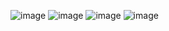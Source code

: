 ![image](https://github.com/michaelokoroike/Courses/assets/39680418/fea9ebfb-62a4-42ff-972c-df55f1ab64f8)
![image](https://github.com/michaelokoroike/Courses/assets/39680418/93c43d0e-81b7-4c7c-be07-fb162de3353b)
![image](https://github.com/michaelokoroike/Courses/assets/39680418/6338be75-2468-4cda-a3bd-9ec7175ae7c5)
![image](https://github.com/michaelokoroike/Courses/assets/39680418/532f3ca3-4b06-411d-9887-bc2f207ea4e2)

